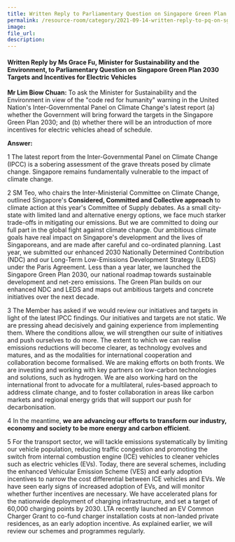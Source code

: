 ```yaml
---  
title: Written Reply to Parliamentary Question on Singapore Green Plan 2030 Targets and Incentives for Electric Vehicles by Ms Grace Fu, Minister for Sustainability and the Environment  
permalink: /resource-room/category/2021-09-14-written-reply-to-pq-on-sgp-targets-and-ev-incentives/  
image:  
file_url:  
description:  
---  
```


#### Written Reply by Ms Grace Fu, Minister for Sustainability and the Environment, to Parliamentary Question on Singapore Green Plan 2030 Targets and Incentives for Electric Vehicles  

**Mr Lim Biow Chuan:** To ask the Minister for Sustainability and the Environment in view of the &quot;code red for humanity&quot; warning in the United Nation&#39;s Inter-Governmental Panel on Climate Change&#39;s latest report (a) whether the Government will bring forward the targets in the Singapore Green Plan 2030; and (b) whether there will be an introduction of more incentives for electric vehicles ahead of schedule.

**Answer:**

1 The latest report from the Inter-Governmental Panel on Climate Change (IPCC) is a sobering assessment of the grave threats posed by climate change. Singapore remains fundamentally vulnerable to the impact of climate change.

2 SM Teo, who chairs the Inter-Ministerial Committee on Climate Change, outlined Singapore&#39;s **Considered, Committed and Collective approach** to climate action at this year&#39;s Committee of Supply debates. As a small city-state with limited land and alternative energy options, we face much starker trade-offs in mitigating our emissions. But we are committed to doing our full part in the global fight against climate change. Our ambitious climate goals have real impact on Singapore&#39;s development and the lives of Singaporeans, and are made after careful and co-ordinated planning. Last year, we submitted our enhanced 2030 Nationally Determined Contribution (NDC) and our Long-Term Low-Emissions Development Strategy (LEDS) under the Paris Agreement. Less than a year later, we launched the Singapore Green Plan 2030, our national roadmap towards sustainable development and net-zero emissions. The Green Plan builds on our enhanced NDC and LEDS and maps out ambitious targets and concrete initiatives over the next decade.

3 The Member has asked if we would review our initiatives and targets in light of the latest IPCC findings. Our initiatives and targets are not static. We are pressing ahead decisively and gaining experience from implementing them. Where the conditions allow, we will strengthen our suite of initiatives and push ourselves to do more. The extent to which we can realise emissions reductions will become clearer, as technology evolves and matures, and as the modalities for international cooperation and collaboration become formalised. We are making efforts on both fronts. We are investing and working with key partners on low-carbon technologies and solutions, such as hydrogen. We are also working hard on the international front to advocate for a multilateral, rules-based approach to address climate change, and to foster collaboration in areas like carbon markets and regional energy grids that will support our push for decarbonisation.

4 In the meantime, **we are advancing our efforts to transform our industry, economy and society to be more energy and carbon efficient**.

5 For the transport sector, we will tackle emissions systematically by limiting our vehicle population, reducing traffic congestion and promoting the switch from internal combustion engine (ICE) vehicles to cleaner vehicles such as electric vehicles (EVs). Today, there are several schemes, including the enhanced Vehicular Emission Scheme (VES) and early adoption incentives to narrow the cost differential between ICE vehicles and EVs. We have seen early signs of increased adoption of EVs, and will monitor whether further incentives are necessary. We have accelerated plans for the nationwide deployment of charging infrastructure, and set a target of 60,000 charging points by 2030. LTA recently launched an EV Common Charger Grant to co-fund charger installation costs at non-landed private residences, as an early adoption incentive. As explained earlier, we will review our schemes and programmes regularly.
